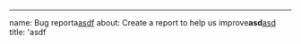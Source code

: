 ---
name: Bug reporta[asdf](asd)
about: Create a report to help us improve<b>asd</b>[asd](asd)
title: 'asdf